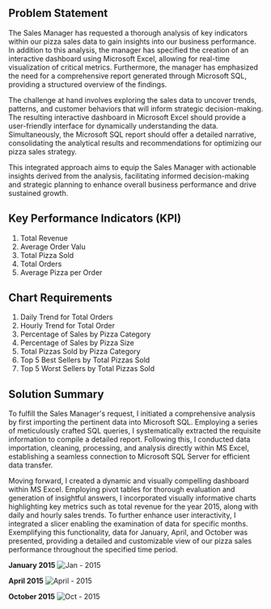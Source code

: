 ## Problem Statement

The Sales Manager has requested a thorough analysis of key indicators within our pizza sales data to gain insights into our business performance. In addition to this analysis, the manager has specified the creation of an interactive dashboard using Microsoft Excel, allowing for real-time visualization of critical metrics. Furthermore, the manager has emphasized the need for a comprehensive report generated through Microsoft SQL, providing a structured overview of the findings.

The challenge at hand involves exploring the sales data to uncover trends, patterns, and customer behaviors that will inform strategic decision-making. The resulting interactive dashboard in Microsoft Excel should provide a user-friendly interface for dynamically understanding the data. Simultaneously, the Microsoft SQL report should offer a detailed narrative, consolidating the analytical results and recommendations for optimizing our pizza sales strategy.

This integrated approach aims to equip the Sales Manager with actionable insights derived from the analysis, facilitating informed decision-making and strategic planning to enhance overall business performance and drive sustained growth.

## Key Performance Indicators (KPI)

1. Total Revenue
2. Average Order Valu
3. Total Pizza Sold
4. Total Orders
5. Average Pizza per Order

## Chart Requirements

1. Daily Trend for Total Orders
2. Hourly Trend for Total Order
3. Percentage of Sales by Pizza Category
4. Percentage of Sales by Pizza Size
5. Total Pizzas Sold by Pizza Category
6. Top 5 Best Sellers by Total Pizzas Sold
7. Top 5 Worst Sellers by Total Pizzas Sold

## Solution Summary

To fulfill the Sales Manager's request, I initiated a comprehensive analysis by first importing the pertinent data into Microsoft SQL. Employing a series of meticulously crafted SQL queries, I systematically extracted the requisite information to compile a detailed report. Following this, I conducted data importation, cleaning, processing, and analysis directly within MS Excel, establishing a seamless connection to Microsoft SQL Server for efficient data transfer.

Moving forward, I created a dynamic and visually compelling dashboard within MS Excel. Employing pivot tables for thorough evaluation and generation of insightful answers, I incorporated visually informative charts highlighting key metrics such as total revenue for the year 2015, along with daily and hourly sales trends. To further enhance user interactivity, I integrated a slicer enabling the examination of data for specific months. Exemplifying this functionality, data for January, April, and October was presented, providing a detailed and customizable view of our pizza sales performance throughout the specified time period.

**January 2015**
![Jan - 2015](https://github.com/AashishhSharmaa/Pizza_Sales_Power-BI_Dashboard/assets/152653168/c895258c-fe01-452d-a7a7-14b34adb6373)

**April 2015**
![April - 2015](https://github.com/AashishhSharmaa/Pizza_Sales_Power-BI_Dashboard/assets/152653168/a17db4aa-5879-4bdf-a929-9c4d1aaee078)

**October 2015**
![Oct - 2015](https://github.com/AashishhSharmaa/Pizza_Sales_Power-BI_Dashboard/assets/152653168/af89e17e-7f4f-4c82-9ea3-eb4ed754dc98)














